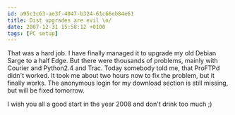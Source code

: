 ```yaml
---
id: a95c1c63-ae3f-4047-b324-61c66eb84e61
title: Dist upgrades are evil \o/
date: 2007-12-31 15:58:12 +0100
tags: [PC setup]
---
```


That was a hard job. I have finally managed it to upgrade my old Debian Sarge to a half Edge. But there were thousands of problems, mainly with Courier and Python2.4 and Trac. Today somebody told me, that ProFTPd didn't worked. It took me about two hours now to fix the problem, but it finally works. The anonymous login for my download section is still missing, but will be fixed tomorrow.

I wish you all a good start in the year 2008 and don't drink too much ;)